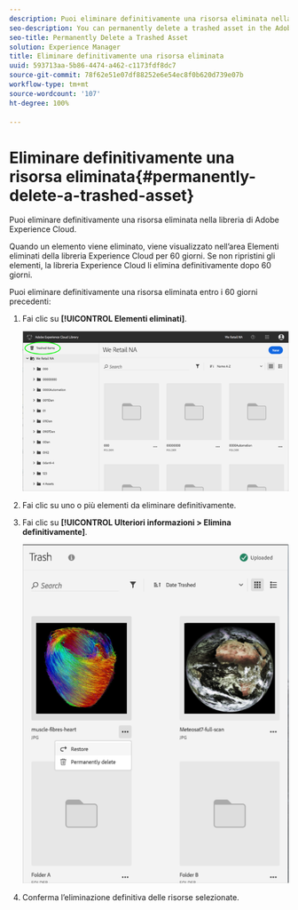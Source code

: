 ```yaml
---
description: Puoi eliminare definitivamente una risorsa eliminata nella libreria di Adobe Experience Cloud.
seo-description: You can permanently delete a trashed asset in the Adobe Experience Cloud Library.
seo-title: Permanently Delete a Trashed Asset
solution: Experience Manager
title: Eliminare definitivamente una risorsa eliminata
uuid: 593713aa-5b86-4474-a462-c1173fdf8dc7
source-git-commit: 78f62e51e07df88252e6e54ec8f0b620d739e07b
workflow-type: tm+mt
source-wordcount: '107'
ht-degree: 100%

---
```



# Eliminare definitivamente una risorsa eliminata{#permanently-delete-a-trashed-asset}

Puoi eliminare definitivamente una risorsa eliminata nella libreria di Adobe Experience Cloud.

Quando un elemento viene eliminato, viene visualizzato nell’area Elementi eliminati della libreria Experience Cloud per 60 giorni. Se non ripristini gli elementi, la libreria Experience Cloud li elimina definitivamente dopo 60 giorni.

Puoi eliminare definitivamente una risorsa eliminata entro i 60 giorni precedenti:

1. Fai clic su **[!UICONTROL Elementi eliminati]**.

   ![](assets/library_general_trashed_items.png)

1. Fai clic su uno o più elementi da eliminare definitivamente.
1. Fai clic su **[!UICONTROL Ulteriori informazioni > Elimina definitivamente]**.

   ![](assets/library_restore_perm_delete.png)

1. Conferma l’eliminazione definitiva delle risorse selezionate.

